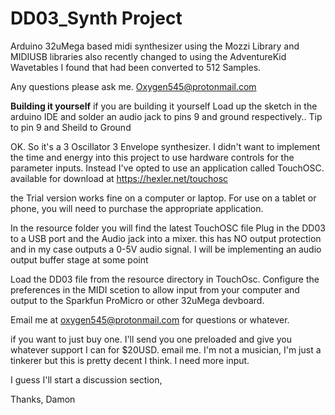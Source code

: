 # DD03_Synth Project

Arduino 32uMega based midi synthesizer using the Mozzi Library and MIDIUSB libraries
also recently changed to using the AdventureKid Wavetables I found that had been converted to 512 Samples.

Any questions please ask me. <Oxygen545@protonmail.com>

**Building it yourself**
if you are building it yourself Load up the sketch in the arduino IDE and solder an audio jack to pins 9 and ground respectively.. Tip to pin 9 and Sheild to Ground

OK. So it's a 3 Oscillator 3 Envelope synthesizer. I didn't want to implement the time and energy into this project to use hardware controls for the parameter inputs.
Instead I've opted to use an application called TouchOSC. available for download at <https://hexler.net/touchosc>

the Trial version works fine on a computer or laptop. For use on a tablet or phone, you will need to purchase the appropriate application.

In the resource folder you will find the latest TouchOSC file
Plug in the DD03 to a USB port and the Audio jack into a mixer. this has NO output protection and in my case outputs a 0-5V audio signal.
I will be implementing an audio output buffer stage at some point

Load the DD03 file from the resource directory in TouchOsc.
Configure the preferences in the MIDI scetion to allow input from your computer and output to the Sparkfun ProMicro or other 32uMega devboard.

Email me at <oxygen545@protonmail.com> for questions or whatever.

if you want to just buy one. I'll send you one preloaded and give you whatever support I can for $20USD. email me. I'm not a musician, I'm just a tinkerer but this is pretty decent I think. I need more input.

I guess I'll start a discussion section,

Thanks,
Damon
